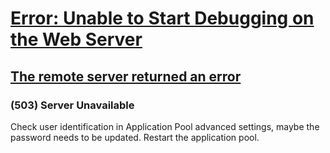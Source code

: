 # [Error: Unable to Start Debugging on the Web Server](https://docs.microsoft.com/en-us/visualstudio/debugger/error-unable-to-start-debugging-on-the-web-server?view=vs-2017)

## [The remote server returned an error](https://docs.microsoft.com/en-us/visualstudio/debugger/error-unable-to-start-debugging-on-the-web-server?view=vs-2017#server_error)

### (503) Server Unavailable
Check user identification in Application Pool advanced settings, maybe the password needs to be updated.
Restart the application pool.
